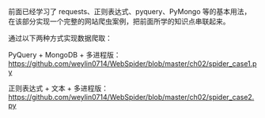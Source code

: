 前面已经学习了 requests、正则表达式、pyquery、PyMongo 等的基本用法，在该部分实现一个完整的网站爬虫案例，把前面所学的知识点串联起来。

通过以下两种方式实现数据爬取：

PyQuery + MongoDB + 多进程版：https://github.com/weylin0714/WebSpider/blob/master/ch02/spider_case1.py

正则表达式 + 文本 + 多进程版：https://github.com/weylin0714/WebSpider/blob/master/ch02/spider_case2.py